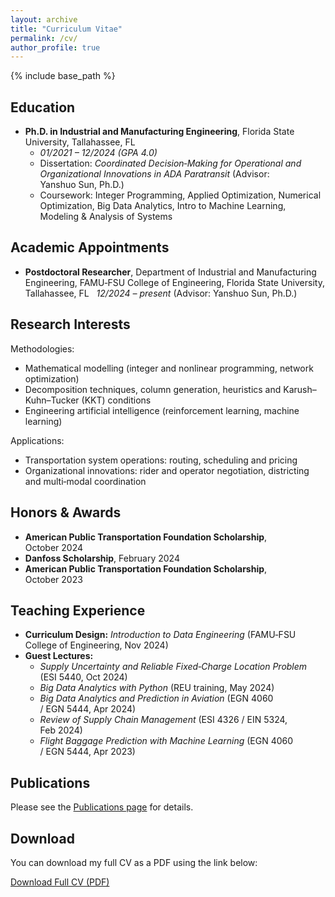 ```yaml
---
layout: archive
title: "Curriculum Vitae"
permalink: /cv/
author_profile: true
---
```


{% include base_path %}

<h2>Education</h2>

* **Ph.D. in Industrial and Manufacturing Engineering**, Florida State University, Tallahassee, FL &nbsp;
  * *01/2021 – 12/2024 (GPA 4.0)*
  * Dissertation: *Coordinated Decision‑Making for Operational and Organizational Innovations in ADA Paratransit* (Advisor: Yanshuo Sun, Ph.D.)
  * Coursework: Integer Programming, Applied Optimization, Numerical Optimization, Big Data Analytics, Intro to Machine Learning, Modeling \& Analysis of Systems


<h2>Academic Appointments</h2>

* **Postdoctoral Researcher**, Department of Industrial and Manufacturing Engineering, FAMU‑FSU College of Engineering, Florida State University, Tallahassee, FL &nbsp;
  *12/2024 – present* (Advisor: Yanshuo Sun, Ph.D.)


<h2>Research Interests</h2>

Methodologies:

* Mathematical modelling (integer and nonlinear programming, network optimization)
* Decomposition techniques, column generation, heuristics and Karush–Kuhn–Tucker (KKT) conditions
* Engineering artificial intelligence (reinforcement learning, machine learning)

Applications:

* Transportation system operations: routing, scheduling and pricing
* Organizational innovations: rider and operator negotiation, districting and multi‑modal coordination

<h2>Honors &amp; Awards</h2>

* **American Public Transportation Foundation Scholarship**, October 2024
* **Danfoss Scholarship**, February 2024
* **American Public Transportation Foundation Scholarship**, October 2023


<h2>Teaching Experience</h2>

* **Curriculum Design:** *Introduction to Data Engineering* (FAMU‑FSU College of Engineering, Nov 2024)
* **Guest Lectures:** 
  * *Supply Uncertainty and Reliable Fixed‑Charge Location Problem* (ESI 5440, Oct 2024)
  * *Big Data Analytics with Python* (REU training, May 2024)
  * *Big Data Analytics and Prediction in Aviation* (EGN 4060 / EGN 5444, Apr 2024)
  * *Review of Supply Chain Management* (ESI 4326 / EIN 5324, Feb 2024)
  * *Flight Baggage Prediction with Machine Learning* (EGN 4060 / EGN 5444, Apr 2023)

<h2>Publications</h2>

<p> Please see the <a href="{{ site.baseurl }}/publications/">Publications page</a> for details.</p>


<h2>Download</h2>

<p>You can download my full CV as a PDF using the link below:</p>

<p><a href="{{ site.baseurl }}/files/cv.pdf" class="btn btn--primary">Download Full CV (PDF)</a></p>
